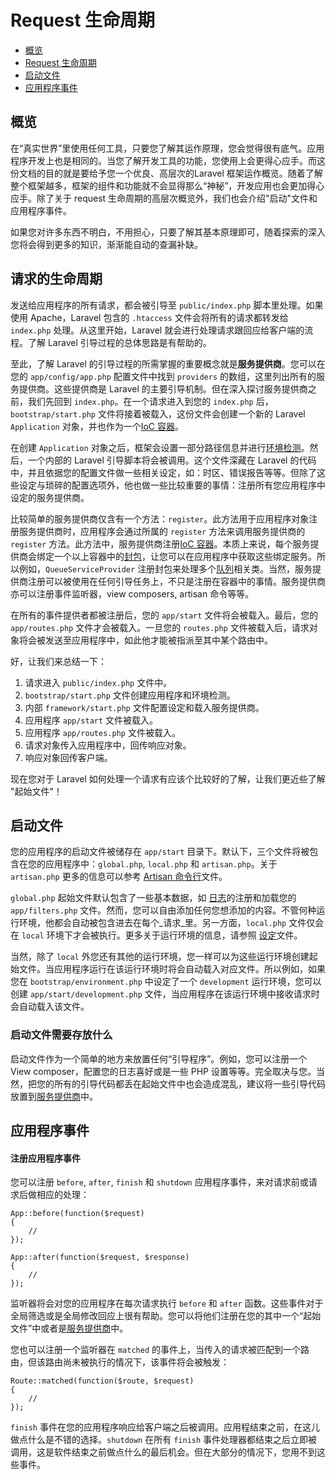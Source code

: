 # Request 生命周期

- [概览](#overview)
- [Request 生命周期](#request-lifecycle)
- [启动文件](#start-files)
- [应用程序事件](#application-events)

<a name="overview"></a>
## 概览

在“真实世界”里使用任何工具，只要您了解其运作原理，您会觉得很有底气。应用程序开发上也是相同的。当您了解开发工具的功能，您使用上会更得心应手。而这份文档的目的就是要给予您一个优良、高层次的Laravel 框架运作概览。随着了解整个框架越多，框架的组件和功能就不会显得那么“神秘”，开发应用也会更加得心应手。除了关于 request 生命周期的高层次概览外，我们也会介绍"启动"文件和应用程序事件。

如果您对许多东西不明白，不用担心，只要了解其基本原理即可，随着探索的深入您将会得到更多的知识，渐渐能自动的查漏补缺。

<a name="request-lifecycle"></a>
## 请求的生命周期

发送给应用程序的所有请求，都会被引导至 `public/index.php` 脚本里处理。如果使用 Apache，Laravel 包含的 `.htaccess` 文件会将所有的请求都转发给 `index.php` 处理。从这里开始，Laravel 就会进行处理请求跟回应给客户端的流程。了解 Laravel 引导过程的总体思路是有帮助的。

至此，了解 Laravel 的引导过程的所需掌握的重要概念就是**服务提供商**。您可以在您的 `app/config/app.php` 配置文件中找到 `providers` 的数组，这里列出所有的服务提供商。这些提供商是 Laravel 的主要引导机制。但在深入探讨服务提供商之前，我们先回到 `index.php`。在一个请求进入到您的 `index.php` 后，`bootstrap/start.php` 文件将接着被载入，这份文件会创建一个新的 Laravel `Application` 对象，并也作为一个[IoC 容器](/docs/ioc)。

在创建 `Application` 对象之后，框架会设置一部分路径信息并进行[环境检测](/docs/configuration#environment-configuration)。然后，一个内部的 Laravel 引导脚本将会被调用。这个文件深藏在 Laravel 的代码中，并且依据您的配置文件做一些相关设定，如：时区、错误报告等等。但除了这些设定与琐碎的配置选项外，他也做一些比较重要的事情：注册所有您应用程序中设定的服务提供商。

比较简单的服务提供商仅含有一个方法：`register`。此方法用于应用程序对象注册服务提供商时，应用程序会通过所属的 `register` 方法来调用服务提供商的 `register` 方法。此方法中，服务提供商注册[IoC 容器](/docs/ioc)。本质上来说，每个服务提供商会绑定一个以上容器中的[封包](http://us3.php.net/manual/en/functions.anonymous.php)，让您可以在应用程序中获取这些绑定服务。所以例如，`QueueServiceProvider` 注册封包来处理多个[队列](/docs/queues)相关类。当然，服务提供商注册可以被使用在任何引导任务上，不只是注册在容器中的事情。服务提供商亦可以注册事件监听器，view composers, artisan 命令等等。

在所有的事件提供者都被注册后，您的 `app/start` 文件将会被载入。最后，您的 `app/routes.php` 文件才会被载入。一旦您的 `routes.php` 文件被载入后，请求对象将会被发送至应用程序中，如此他才能被指派至其中某个路由中。

好，让我们来总结一下：

1. 请求进入 `public/index.php` 文件中。
2. `bootstrap/start.php` 文件创建应用程序和环境检测。
3. 内部 `framework/start.php` 文件配置设定和载入服务提供商。
4. 应用程序 `app/start` 文件被载入。
5. 应用程序 `app/routes.php` 文件被载入。
6. 请求对象传入应用程序中，回传响应对象。
7. 响应对象回传客户端。

现在您对于 Laravel 如何处理一个请求有应该个比较好的了解，让我们更近些了解 "起始文件"！

<a name="start-files"></a>
## 启动文件

您的应用程序的启动文件被储存在 `app/start` 目录下。默认下，三个文件将被包含在您的应用程序中：`global.php`, `local.php` 和 `artisan.php`。关于 `artisan.php` 更多的信息可以参考 [Artisan 命令行](/docs/commands#registering-commands)文件。

`global.php` 起始文件默认包含了一些基本数据，如 [日志](/docs/errors)的注册和加载您的 `app/filters.php` 文件。然而，您可以自由添加任何您想添加的内容。不管何种运行环境，他都会自动被包含进去在每个_请求_里。另一方面，`local.php` 文件仅会在 `local` 环境下才会被执行。更多关于运行环境的信息，请参照 [设定](/docs/configuration)文件。

当然，除了 `local` 外您还有其他的运行环境，您一样可以为这些运行环境创建起始文件。当应用程序运行在该运行环境时将会自动载入对应文件。所以例如，如果您在 `bootstrap/environment.php` 中设定了一个 `development` 运行环境，您可以创建 `app/start/development.php` 文件，当应用程序在该运行环境中接收请求时会自动载入该文件。

### 启动文件需要存放什么

启动文件作为一个简单的地方来放置任何“引导程序”。例如，您可以注册一个 View composer，配置您的日志喜好或是一些 PHP 设置等等。完全取决与您。当然，把您的所有的引导代码都丢在起始文件中也会造成混乱，建议将一些引导代码放置到[服务提供商](/docs/ioc#service-providers)中。

<a name="application-events"></a>
## 应用程序事件

#### 注册应用程序事件

您可以注册 `before`, `after`, `finish` 和 `shutdown` 应用程序事件，来对请求前或请求后做相应的处理：

	App::before(function($request)
	{
		//
	});

	App::after(function($request, $response)
	{
		//
	});

监听器将会对您的应用程序在每次请求执行 `before` 和 `after` 函数。这些事件对于全局筛选或是全局修改回应上很有帮助。您可以将他们注册在您的其中一个“起始文件”中或者是[服务提供商](/docs/ioc#service-providers)中。

您也可以注册一个监听器在 `matched` 的事件上，当传入的请求被匹配到一个路由，但该路由尚未被执行的情况下，该事件将会被触发：

	Route::matched(function($route, $request)
	{
		//
	});

`finish` 事件在您的应用程序响应给客户端之后被调用。应用程结束之前，在这儿做点什么是不错的选择。`shutdown` 在所有 `finish` 事件处理器都结束之后立即被调用，这是软件结束之前做点什么的最后机会。但在大部分的情况下，您用不到这些事件。

